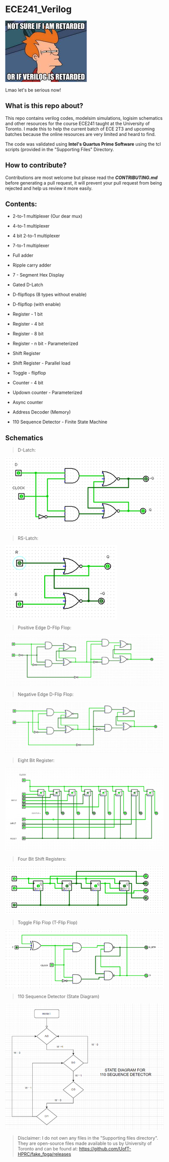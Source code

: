 # ECE241_Verilog

![meme](/schematics/meme.jpg)

Lmao let's be serious now!

## What is this repo about?

This repo contains verilog codes, modelsim simulations, logisim schematics and other resources for the course ECE241 taught at the University of Toronto. I made this to help the current batch of ECE 2T3 and upcoming batches because the online resources are very limited and heard to find.

The code was validated using **Intel's Quartus Prime Software** using the tcl scripts (provided in the "Supporting Files" Directory.

## How to contribute?

Contributions are most welcome but please read the **_CONTRIBUTING.md_** before generating a pull request, it will prevent your pull request from being rejected and help us review it more easily.

## Contents:

* 2-to-1 multiplexer (Our dear mux)

* 4-to-1 multiplexer

* 4 bit 2-to-1 multiplexer

* 7-to-1 multiplexer

* Full adder

* Ripple carry adder

* 7 - Segment Hex Display

* Gated D-Latch

* D-flipflops (8 types without enable)

* D-flipflop (with enable)

* Register - 1 bit

* Register - 4 bit

* Register - 8 bit

* Register - n bit - Parameterized

* Shift Register

* Shift Register - Parallel load

* Toggle - flipflop

* Counter - 4 bit

* Updown counter - Parameterized

* Async counter

* Address Decoder (Memory)

* 110 Sequence Detector - Finite State Machine

## Schematics

> D-Latch:

![D-Latch](/schematics/d_latch.PNG)

> RS-Latch:

![RS-Latch](/schematics/rs_latch.PNG)

> Positive Edge D-Flip Flop:

![Positive edge D-Flip Flop](/schematics/Pos_edge_D_flipflop.PNG)

> Negative Edge D-Flip Flop:

![Negative edge D-Flip Flop](/schematics/Neg_edge_D_flipflop.PNG)

> Eight Bit Register:

![Eight Bit Register](/schematics/eight_bit_register.PNG)

> Four Bit Shift Registers:

![Four Bit Shift Registers](/schematics/shift_registers.PNG)

> Toggle Flip Flop (T-Flip Flop)

![T Flip Flop](/schematics/T_FlipFlop.PNG)

> 110 Sequence Detector (State Diagram)

![State Diagram](/Finite_State_Machines/110_Sequence_Detector/State_Diagram.PNG)


> Disclaimer: I do not own any files in the "Supporting files directory". They are open-source files made available to us by University of Toronto and can be found at: https://github.com/UofT-HPRC/fake_fpga/releases
